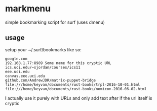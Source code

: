 # markmenu

simple bookmarking script for surf (uses dmenu)

## usage

setup your ~/.surf/bookmarks like so:

```
google.com
192.168.1.77:8989 Some name for this cryptic URL
ics.uci.edu/~sjordan/courses/ics11
eee.uci.edu
canvas.eee.uci.edu
github.com/AndrewJDR/matrix-puppet-bridge
file:///home/keyvan/documents/rust-books/trpl-2016-10-01.html
file:///home/keyvan/documents/rust-books/nomicon-2016-06-02.html
```

I actually use it purely with URLs and only add text after if the url itself is cryptic
